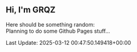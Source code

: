 ## Hi, I'm GRQZ
Here should be something random:  
Planning to do some Github Pages stuff...


Last Update: 2025-03-12 00:47:50.149418+00:00
